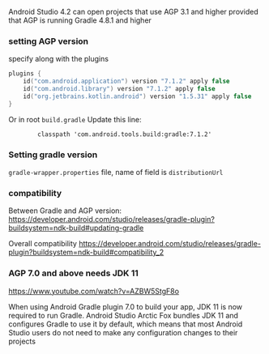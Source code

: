
Android Studio 4.2 can open projects that use AGP 3.1 and higher provided that AGP is running Gradle 4.8.1 and higher

### setting AGP version

specify along with the plugins 
```kt
plugins {
    id("com.android.application") version "7.1.2" apply false
    id("com.android.library") version "7.1.2" apply false
    id("org.jetbrains.kotlin.android") version "1.5.31" apply false
}
```

Or in root `build.gradle`
Update this line:
```
        classpath 'com.android.tools.build:gradle:7.1.2'
```

### Setting gradle version

`gradle-wrapper.properties` file, name of field is `distributionUrl`

### compatibility

Between Gradle and AGP version:
https://developer.android.com/studio/releases/gradle-plugin?buildsystem=ndk-build#updating-gradle

Overall compatibility
https://developer.android.com/studio/releases/gradle-plugin?buildsystem=ndk-build#compatibility_2


### AGP 7.0 and above needs JDK 11

https://www.youtube.com/watch?v=AZBW5StgF8o

When using Android Gradle plugin 7.0 to build your app, JDK 11 is now required to run Gradle. Android Studio Arctic Fox bundles JDK 11 and configures Gradle to use it by default, which means that most Android Studio users do not need to make any configuration changes to their projects



